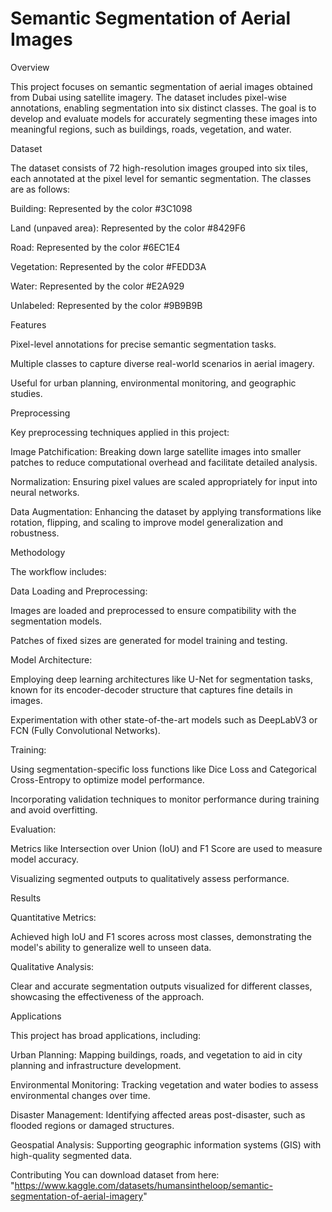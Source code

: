 # **Semantic Segmentation of Aerial Images**

Overview

This project focuses on semantic segmentation of aerial images obtained from Dubai using satellite imagery. The dataset includes pixel-wise annotations, enabling segmentation into six distinct classes. The goal is to develop and evaluate models for accurately segmenting these images into meaningful regions, such as buildings, roads, vegetation, and water.

Dataset

The dataset consists of 72 high-resolution images grouped into six tiles, each annotated at the pixel level for semantic segmentation. The classes are as follows:

Building: Represented by the color #3C1098

Land (unpaved area): Represented by the color #8429F6

Road: Represented by the color #6EC1E4

Vegetation: Represented by the color #FEDD3A

Water: Represented by the color #E2A929

Unlabeled: Represented by the color #9B9B9B

Features

Pixel-level annotations for precise semantic segmentation tasks.

Multiple classes to capture diverse real-world scenarios in aerial imagery.

Useful for urban planning, environmental monitoring, and geographic studies.

Preprocessing

Key preprocessing techniques applied in this project:

Image Patchification: Breaking down large satellite images into smaller patches to reduce computational overhead and facilitate detailed analysis.

Normalization: Ensuring pixel values are scaled appropriately for input into neural networks.

Data Augmentation: Enhancing the dataset by applying transformations like rotation, flipping, and scaling to improve model generalization and robustness.

Methodology

The workflow includes:

Data Loading and Preprocessing:

Images are loaded and preprocessed to ensure compatibility with the segmentation models.

Patches of fixed sizes are generated for model training and testing.

Model Architecture:

Employing deep learning architectures like U-Net for segmentation tasks, known for its encoder-decoder structure that captures fine details in images.

Experimentation with other state-of-the-art models such as DeepLabV3 or FCN (Fully Convolutional Networks).

Training:

Using segmentation-specific loss functions like Dice Loss and Categorical Cross-Entropy to optimize model performance.

Incorporating validation techniques to monitor performance during training and avoid overfitting.

Evaluation:

Metrics like Intersection over Union (IoU) and F1 Score are used to measure model accuracy.

Visualizing segmented outputs to qualitatively assess performance.

Results

Quantitative Metrics:

Achieved high IoU and F1 scores across most classes, demonstrating the model's ability to generalize well to unseen data.

Qualitative Analysis:

Clear and accurate segmentation outputs visualized for different classes, showcasing the effectiveness of the approach.

Applications

This project has broad applications, including:

Urban Planning: Mapping buildings, roads, and vegetation to aid in city planning and infrastructure development.

Environmental Monitoring: Tracking vegetation and water bodies to assess environmental changes over time.

Disaster Management: Identifying affected areas post-disaster, such as flooded regions or damaged structures.

Geospatial Analysis: Supporting geographic information systems (GIS) with high-quality segmented data.

Contributing
You can download dataset from here:
"https://www.kaggle.com/datasets/humansintheloop/semantic-segmentation-of-aerial-imagery"
